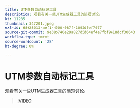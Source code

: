 ```yaml
---
title: UTM参数自动标记工具
description: 观看有关一些UTM生成器工具的简短讨论。
kt: 11235
thumbnail: 347201.jpeg
exl-id: 68928613-aef1-4560-987f-2093dfef7977
source-git-commit: 9e38b740e29a827d5d64ef4e7fbf9e18dcf30643
workflow-type: tm+mt
source-wordcount: '28'
ht-degree: 0%

---
```


# UTM参数自动标记工具

观看有关一些UTM生成器工具的简短讨论。

>[!VIDEO](https://video.tv.adobe.com/v/347201/?quality=12&learn=on)
